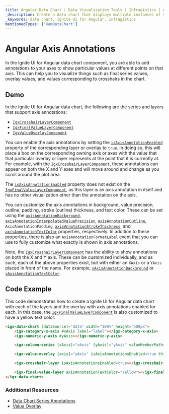 ```yaml
---
title: Angular Data Chart | Data Visualization Tools | Infragistics | Axis Annotations
_description: Create a data chart that displays multiple instances of visual elements in the same plot area in order to create composite chart views.
_keywords: data chart, Ignite UI for Angular, Infragistics
mentionedTypes: ['XamDataChart']
---
```


# Angular Axis Annotations

In the Ignite UI for Angular data chart component, you are able to add annotations to your axes to show particular values at different points on that axis. This can help you to visualize things such as final series values, overlay values, and values corresponding to crosshairs in the chart.

## Demo

<code-view style="height: 450px"
           data-demos-base-url="{environment:dvDemosBaseUrl}"
           iframe-src="{environment:dvDemosBaseUrl}/charts/data-chart-axis-annotations"
           github-src="charts/data-chart/axis-annotations">
</code-view>

<div class="divider--half"></div>

In the Ignite UI for Angular data chart, the following are the series and layers that support axis annotations:

-   [`IgxCrosshairLayerComponent`]({environment:dvApiBaseUrl}/products/ignite-ui-angular/api/docs/typescript/latest/classes/igxcrosshairlayercomponent.html)
-   [`IgxFinalValueLayerComponent`]({environment:dvApiBaseUrl}/products/ignite-ui-angular/api/docs/typescript/latest/classes/igxfinalvaluelayercomponent.html)
-   [`IgxValueOverlayComponent`]({environment:dvApiBaseUrl}/products/ignite-ui-angular/api/docs/typescript/latest/classes/igxvalueoverlaycomponent.html)

You can enable the axis annotations by setting the [`isAxisAnnotationEnabled`]({environment:dvApiBaseUrl}/products/ignite-ui-angular/api/docs/typescript/latest/classes/igxvalueoverlaycomponent.html#isaxisannotationenabled) property of the corresponding layer or overlay to `true`. In doing so, this will place a box on the corresponding owning axis or axes with the value that that particular overlay or layer represents at the point that it is currently at. For example, with the [`IgxCrosshairLayerComponent`]({environment:dvApiBaseUrl}/products/ignite-ui-angular/api/docs/typescript/latest/classes/igxcrosshairlayercomponent.html), these annotations can appear on both the X and Y axes and will move around and change as you scroll around the plot area.

The [`isAxisAnnotationEnabled`]({environment:dvApiBaseUrl}/products/ignite-ui-angular/api/docs/typescript/latest/classes/igxcrosshairlayercomponent.html#isaxisannotationenabled) property does not exist on the [`IgxFinalValueLayerComponent`]({environment:dvApiBaseUrl}/products/ignite-ui-angular/api/docs/typescript/latest/classes/igxfinalvaluelayercomponent.html), as this layer is an axis annotation in itself and has no other visualization other than the annotation on the axis.

You can customize the axis annotations in background, value precision, outline, padding, stroke (outline) thickness, and text color. These can be set using the [`axisAnnotationBackground`]({environment:dvApiBaseUrl}/products/ignite-ui-angular/api/docs/typescript/latest/classes/igxfinalvaluelayercomponent.html#axisannotationbackground), [`axisAnnotationInterpolatedValuePrecision`]({environment:dvApiBaseUrl}/products/ignite-ui-angular/api/docs/typescript/latest/classes/igxfinalvaluelayercomponent.html#axisannotationinterpolatedvalueprecision), [`axisAnnotationOutline`]({environment:dvApiBaseUrl}/products/ignite-ui-angular/api/docs/typescript/latest/classes/igxfinalvaluelayercomponent.html#axisannotationoutline), `AxisAnnotationPadding`, [`axisAnnotationStrokeThickness`]({environment:dvApiBaseUrl}/products/ignite-ui-angular/api/docs/typescript/latest/classes/igxfinalvaluelayercomponent.html#axisannotationstrokethickness), and [`axisAnnotationTextColor`]({environment:dvApiBaseUrl}/products/ignite-ui-angular/api/docs/typescript/latest/classes/igxfinalvaluelayercomponent.html#axisannotationtextcolor) properties, respectively. In addition to these properties, there is also an `AxisAnnotationFormatLabel` event that you can use to fully customize what exactly is shown in axis annotations.

Note, the [`IgxCrosshairLayerComponent`]({environment:dvApiBaseUrl}/products/ignite-ui-angular/api/docs/typescript/latest/classes/igxcrosshairlayercomponent.html) has the ability to show annotations on both the X and Y axis. These can be customized individually, and as such, each of the above properties exist, but with either an `XAxis` or a `YAxis` placed in front of the name. For example, [`xAxisAnnotationBackground`]({environment:dvApiBaseUrl}/products/ignite-ui-angular/api/docs/typescript/latest/classes/igxcrosshairlayercomponent.html#xaxisannotationbackground) or [`yAxisAnnotationTextColor`]({environment:dvApiBaseUrl}/products/ignite-ui-angular/api/docs/typescript/latest/classes/igxcrosshairlayercomponent.html#yaxisannotationtextcolor).

## Code Example

This code demonstrates how to create a Ignite UI for Angular data chart with each of the layers and the overlay with axis annotations enabled for each. In this case, the [`IgxFinalValueLayerComponent`]({environment:dvApiBaseUrl}/products/ignite-ui-angular/api/docs/typescript/latest/classes/igxfinalvaluelayercomponent.html) is also customized to have a yellow text color.

```html
<igx-data-chart [dataSource]="data" width="100%" height="500px">
    <igx-category-x-axis #xAxis label="label"></igx-category-x-axis>
    <igx-numeric-y-axis #yAxis></igx-numeric-y-axis>

    <igx-column-series [xAxis]="xAxis" [yAxis]="yAxis" valueMemberPath="value"></igx-column-series>

    <igx-value-overlay [axis]="yAxis" isAxisAnnotationsEnabled=true thickness=3 value=85></igx-value-overlay>

    <igx-crosshair-layer isAxisAnnotationsEnabled=true></igx-crosshair-layer>

    <igx-final-value-layer axisAnnotationTextColor="Yellow"></igx-final-value-layer>
</igx-data-chart>
```

### Additional Resources

-   [Data Chart Series Annotations](data-chart-series-annotations.md)
-   [Value Overlay](data-chart-value-overlay.md)
